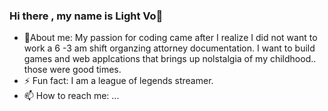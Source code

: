 ### Hi there , my name is Light Vo👋
  - 💬About me: My passion for coding came after I realize I did not want to work a 6 -3 am shift organzing attorney documentation. I want to build games and web applcations that brings up nolstalgia of my childhood.. those were good times.
  -  ⚡ Fun fact: I am a league of legends streamer.
- 📫 How to reach me: ... 
<!--
**Ynnusexp/Ynnusexp** is a ✨ _special_ ✨ repository because its `README.md` (this file) appears on your GitHub profile.

Here are some ideas to get you started:

- 🔭 I’m currently working on ...
- 🌱 I’m currently learning ...
- 👯 I’m looking to collaborate on ...
- 🤔 I’m looking for help with ...
- 💬 Ask me about ...
- 📫 How to reach me: ...
- 😄 Pronouns: ...
- ⚡ Fun fact: ...
-->
